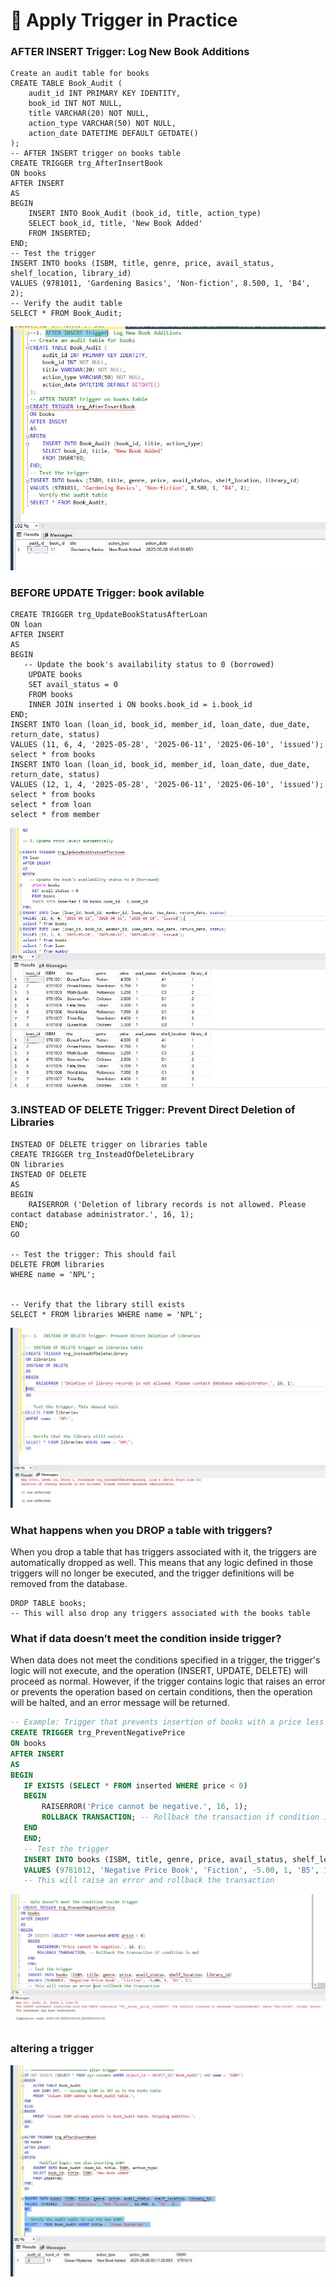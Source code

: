 ﻿ # 🧠 Apply Trigger in Practice  
 ### AFTER INSERT Trigger: Log New Book Additions
```
Create an audit table for books
CREATE TABLE Book_Audit (
    audit_id INT PRIMARY KEY IDENTITY,
    book_id INT NOT NULL,
    title VARCHAR(20) NOT NULL,
    action_type VARCHAR(50) NOT NULL,
    action_date DATETIME DEFAULT GETDATE()
);
-- AFTER INSERT trigger on books table
CREATE TRIGGER trg_AfterInsertBook
ON books
AFTER INSERT
AS
BEGIN
    INSERT INTO Book_Audit (book_id, title, action_type)
    SELECT book_id, title, 'New Book Added'
    FROM INSERTED;
END;
-- Test the trigger
INSERT INTO books (ISBM, title, genre, price, avail_status, shelf_location, library_id)
VALUES (9781011, 'Gardening Basics', 'Non-fiction', 8.500, 1, 'B4', 2);
-- Verify the audit table
SELECT * FROM Book_Audit;
```
![](./image/AfterInsertTrigger.JPG)

### BEFORE UPDATE Trigger: book avilable
```
CREATE TRIGGER trg_UpdateBookStatusAfterLoan
ON loan
AFTER INSERT
AS
BEGIN
   -- Update the book's availability status to 0 (borrowed)
    UPDATE books
    SET avail_status = 0
    FROM books
    INNER JOIN inserted i ON books.book_id = i.book_id
END;
INSERT INTO loan (loan_id, book_id, member_id, loan_date, due_date, return_date, status)
VALUES (11, 6, 4, '2025-05-28', '2025-06-11', '2025-06-10', 'issued');
select * from books
INSERT INTO loan (loan_id, book_id, member_id, loan_date, due_date, return_date, status)
VALUES (12, 1, 4, '2025-05-28', '2025-06-11', '2025-06-10', 'issued');
select * from books
select * from loan
select * from member
```
![](./image/AfterApdateautomatically.JPG)

### 3.INSTEAD OF DELETE Trigger: Prevent Direct Deletion of Libraries

```
INSTEAD OF DELETE trigger on libraries table
CREATE TRIGGER trg_InsteadOfDeleteLibrary
ON libraries
INSTEAD OF DELETE
AS
BEGIN
    RAISERROR ('Deletion of library records is not allowed. Please contact database administrator.', 16, 1);
END;
GO

-- Test the trigger: This should fail
DELETE FROM libraries
WHERE name = 'NPL';


-- Verify that the library still exists
SELECT * FROM libraries WHERE name = 'NPL';
```
![](./image/InsteadDeleteTrigger.JPG)

### What happens when you DROP a table with triggers? 
 
 When you drop a table that has triggers associated with it, the triggers are automatically dropped as well. This means that any logic defined in those triggers will no longer be executed, and the trigger definitions will be removed from the database.

 ``` -- Example: Dropping the books table
 DROP TABLE books;
 -- This will also drop any triggers associated with the books table
 ```

 ### What if data doesn’t meet the condition inside trigger? 
 When data does not meet the conditions specified in a trigger, the trigger's logic will not execute, and the operation (INSERT, UPDATE, DELETE) will proceed as normal. However, if the trigger contains logic that raises an error or prevents the operation based on certain conditions, then the operation will be halted, and an error message will be returned.
 ```sql
 -- Example: Trigger that prevents insertion of books with a price less than 0
 CREATE TRIGGER trg_PreventNegativePrice
 ON books
 AFTER INSERT
 AS
 BEGIN
    IF EXISTS (SELECT * FROM inserted WHERE price < 0)
    BEGIN
        RAISERROR('Price cannot be negative.', 16, 1);
        ROLLBACK TRANSACTION; -- Rollback the transaction if condition is met
    END
    END;
    -- Test the trigger
    INSERT INTO books (ISBM, title, genre, price, avail_status, shelf_location, library_id)
    VALUES (9781012, 'Negative Price Book', 'Fiction', -5.00, 1, 'B5', 1);
    -- This will raise an error and rollback the transaction
 ```

 ![](./image/TriggerIfDataDoNotExist.JPG)

### altering a trigger
![](./image/AlterTrigger.JPG)
